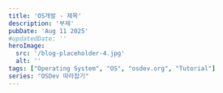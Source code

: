 ```yaml
---
title: 'OS개발 - 제목'
description: '부제'
pubDate: 'Aug 11 2025'
#updatedDate: ''
heroImage:
  src: '/blog-placeholder-4.jpg'
  alt: ''
tags: ["Operating System", "OS", "osdev.org", "Tutorial"]
series: "OSDev 따라잡기"
---
```

